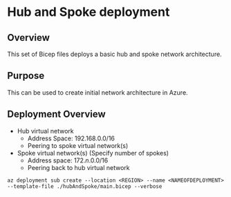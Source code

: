 # Hub and Spoke deployment

## Overview

This set of Bicep files deploys a basic hub and spoke network architecture.

## Purpose

This can be used to create initial network architecture in Azure.

## Deployment Overview

- Hub virtual network
    - Address Space: 192.168.0.0/16
    - Peering to spoke virtual network(s)
- Spoke virtual network(s) (Specify number of spokes)
    - Address space: 172.*n*.0.0/16
    - Peering back to hub virtual network

`az deployment sub create --location <REGION> --name <NAMEOFDEPLOYMENT> --template-file ./hubAndSpoke/main.bicep --verbose`